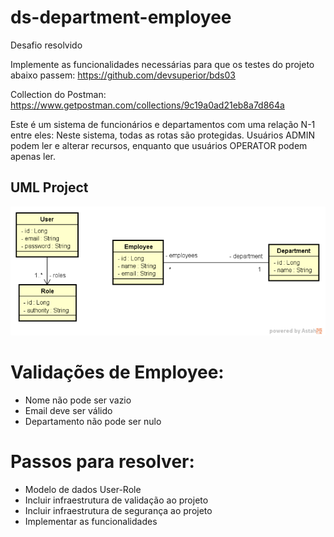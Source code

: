 # ds-department-employee
Desafio resolvido

Implemente as funcionalidades necessárias para que os testes do projeto abaixo passem:
https://github.com/devsuperior/bds03

Collection do Postman:
https://www.getpostman.com/collections/9c19a0ad21eb8a7d864a

Este é um sistema de funcionários e departamentos com uma relação N-1 entre eles:
Neste sistema, todas as rotas são protegidas. Usuários ADMIN podem ler e alterar recursos,
enquanto que usuários OPERATOR podem apenas ler.

## UML Project
![UML 1](/images/uml-user-role-to-employee-department.png)

Validações de Employee:
=================
<!--ts-->
* Nome não pode ser vazio
* Email deve ser válido
* Departamento não pode ser nulo
<!--te-->

Passos para resolver:
=================
<!--ts-->
* Modelo de dados User-Role
* Incluir infraestrutura de validação ao projeto
* Incluir infraestrutura de segurança ao projeto
* Implementar as funcionalidades
<!--te-->



